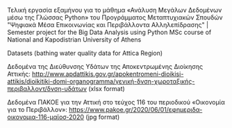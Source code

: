 Τελική εργασία εξαμήνου για το μάθημα «Ανάλυση Μεγάλων Δεδομένων μέσω της Γλώσσας Python» του Προγράμματος Μεταπτυχιακών Σπουδών "Ψηφιακά Μέσα Επικοινωνίας και Περιβάλλοντα Αλληλεπίδρασης" | Semester project for the Big Data Analysis using Python MSc course of National and Kapodistrian University of Athens 

Datasets (bathing water quality data for Attica Region)

Δεδομένα της Διεύθυνσης Υδάτων της Αποκεντρωμένης Διοίκησης Αττικής: http://www.apdattikis.gov.gr/apokentromeni-dioikisi-attikis/dioikitiki-domi-organogramma/γενική-δνση-χωροταξικής-περιβαλλοντ/δνση-υδάτων (xlsx format)

Δεδομένα ΠΑΚΟΕ για την Αττική στο τεύχος 116 του περιοδικού «Οικονομία για το Περιβάλλον»: https://www.pakoe.gr/2020/06/01/εφημεριδα-οικονομια-116-μαϊοσ-2020 (jpg format)
